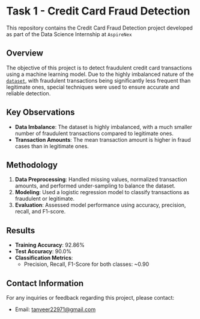 # Task 1 - Credit Card Fraud Detection

This repository contains the Credit Card Fraud Detection project developed as part of the Data Science Internship at `AspireNex`

## Overview

The objective of this project is to detect fraudulent credit card transactions using a machine learning model. Due to the highly imbalanced nature of the <a href="https://www.kaggle.com/datasets/mlg-ulb/creditcardfraud">`dataset`</a>, with fraudulent transactions being significantly less frequent than legitimate ones, special techniques were used to ensure accurate and reliable detection.


## Key Observations

- **Data Imbalance**: The dataset is highly imbalanced, with a much smaller number of fraudulent transactions compared to legitimate ones.
- **Transaction Amounts**: The mean transaction amount is higher in fraud cases than in legitimate ones.

## Methodology

1. **Data Preprocessing**: Handled missing values, normalized transaction amounts, and performed under-sampling to balance the dataset.
2. **Modeling**: Used a logistic regression model to classify transactions as fraudulent or legitimate.
3. **Evaluation**: Assessed model performance using accuracy, precision, recall, and F1-score.

## Results

- **Training Accuracy**: 92.86%
- **Test Accuracy**: 90.0%
- **Classification Metrics**:
  - Precision, Recall, F1-Score for both classes: ~0.90

## Contact Information
For any inquiries or feedback regarding this project, please contact:
- Email: tanveer22971@gmail.com
